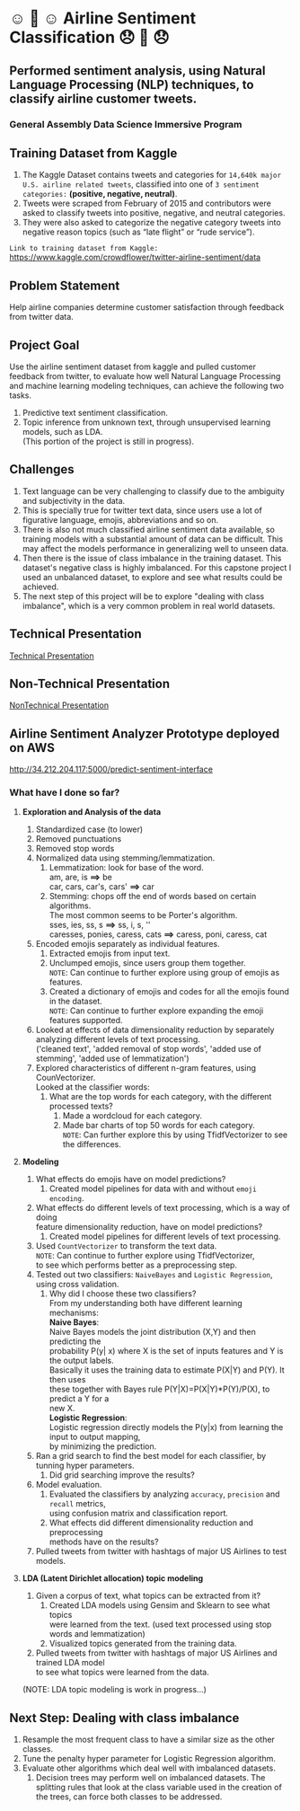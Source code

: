 # ☺️ 🛫 ☺️  Airline Sentiment Classification  😞 🛬 😞
## Performed sentiment analysis, using Natural Language Processing (NLP) techniques, to classify airline customer tweets.
### General Assembly Data Science Immersive Program

## Training Dataset from Kaggle

1. The Kaggle Dataset contains tweets and categories for `14,640k major U.S. airline related tweets`,
classified into one of `3 sentiment categories:` **(positive, negative, neutral)**.<br>
2. Tweets were scraped from February of 2015 and contributors were asked to classify tweets into positive, negative, and neutral categories.<br>
3. They were also asked to categorize the negative category tweets into negative reason topics (such as “late flight” or “rude service”).

`Link to training dataset from Kaggle: `   https://www.kaggle.com/crowdflower/twitter-airline-sentiment/data

## Problem Statement

Help airline companies determine customer satisfaction through feedback from twitter data.<br>

## Project Goal 

Use the airline sentiment dataset from kaggle and pulled customer feedback from twitter,
to evaluate how well Natural Language Processing and machine learning modeling techniques, can achieve the following two tasks.<br>
1. Predictive text sentiment classification.
2. Topic inference from unknown text, through unsupervised learning models, such as LDA.<br>
   (This portion of the project is still in progress).

## Challenges

1. Text language can be very challenging to classify due to the ambiguity and subjectivity in the data.<br>
2. This is specially true for twitter text data, since users use a lot of figurative language, emojis, abbreviations and so on.
3. There is also not much classified airline sentiment data available, so training models with a substantial amount of data can be difficult. This may affect the models performance in generalizing well to unseen data. 
4. Then there is the issue of class imbalance in the training dataset. This dataset's negative class is highly imbalanced. For this capstone project I used an unbalanced dataset, to explore and see what results could be achieved. 
5. The next step of this project will be to explore "dealing with class imbalance", which is a very common problem in real world datasets.

## Technical Presentation

[Technical Presentation](TechnicalPresentation/1_TechnicalP_OverView.ipynb)

## Non-Technical Presentation

[NonTechnical Presentation](NonTechnicalPresentation/NonTechPresentation.pdf)

## Airline Sentiment Analyzer Prototype deployed on AWS

http://34.212.204.117:5000/predict-sentiment-interface

### What have I done so far?

1. <b>Exploration and Analysis of the data</b>
   1. Standardized case (to lower)
   2. Removed punctuations
   3. Removed stop words
   4. Normalized data using stemming/lemmatization.
      1. Lemmatization: look for base of the word.<br>
       am, are, is <b>==></b> be<br> 
       car, cars, car's, cars' <b>==></b> car
      2. Stemming: chops off the end of words based on certain algorithms.<br>
        The most common seems to be Porter's algorithm.<br>
        sses, ies, ss, s <b>==></b> ss, i, s, ''<br>
        caresses, ponies, caress, cats <b>==></b> caress, poni, caress, cat
   5. Encoded emojis separately as individual features.
      1. Extracted emojis from input text.
      2. Unclumped emojis, since users group them together.<br>
         `NOTE`: Can continue to further explore using group of emojis as features.
      3. Created a dictionary of emojis and codes for all the emojis found in the dataset.<br>
         `NOTE`: Can continue to further explore expanding the emoji features supported.<br>
   6. Looked at effects of data dimensionality reduction by separately 
      analyzing different levels of text processing.<br> ('cleaned text', 'added removal of stop words', 'added use of stemming', 'added use of 
      lemmatization')
   7. Explored characteristics of different n-gram features, using CounVectorizer.<br>
      Looked at the classifier words:
      1. What are the top words for each category, with the different processed texts? 
         1. Made a wordcloud for each category.
         2. Made bar charts of top 50 words for each category.<br>
      `NOTE`: Can further explore this by using TfidfVectorizer to see the differences.<br>
2. <b>Modeling</b>
   1. What effects do emojis have on model predictions?
      1. Created model pipelines for data with and without `emoji encoding`.<br>
   2. What effects do different levels of text processing, which is a way of doing<br>
      feature dimensionality reduction, have on model predictions?
      1. Created model pipelines for different levels of text processing.
   3. Used `CountVectorizer` to transform the text data.<br>
      `NOTE`: Can continue to further explore using TfidfVectorizer,<br>
      to see which performs better as a preprocessing step.
   4. Tested out two classifiers: `NaiveBayes` and `Logistic Regression`, using cross validation.
      1. Why did I choose these two classifiers?<br>
         From my understanding both have different learning mechanisms:<br>
         <b>Naive Bayes</b>:<br>
         Naive Bayes models the joint distribution (X,Y) and then predicting the<br>
         probability P(y| x) where X is the set of inputs features and Y is the output labels.<br>
         Basically it uses the training data to estimate P(X|Y) and P(Y). It then uses<br>
         these together with Bayes rule P(Y|X)=P(X|Y)*P(Y)/P(X), to predict a Y for a<br>
         new X.<br>
         <b>Logistic Regression</b>:<br>
         Logistic regression directly models the P(y|x) from learning the input to output mapping,<br>
         by minimizing the prediction.
   5. Ran a grid search to find the best model for each classifier, by tunning 
      hyper parameters.
      1. Did grid searching improve the results?
   6. Model evaluation.
      1. Evaluated the classifiers by analyzing `accuracy`, `precision` and `recall` metrics,<br>
         using confusion matrix and classification report.
      1. What effects did different dimensionality reduction and preprocessing <br>methods have on the results?
    7. Pulled tweets from twitter with hashtags of major US Airlines to test   
       models.<br>
3. <b>LDA (Latent Dirichlet allocation) topic modeling</b>
   1. Given a corpus of text, what topics can be extracted from it?
      1. Created LDA models using Gensim and Sklearn to see what topics<br>
         were learned from the text. (used text processed using stop words and lemmatization)
      2. Visualized topics generated from the training data.
   2. Pulled tweets from twitter with hashtags of major US Airlines and 
      trained LDA model<br>to see what topics were learned from the data.
     
   (NOTE: LDA topic modeling is work in progress...)
     
## Next Step:     Dealing with class imbalance

1.  Resample the most frequent class to have a similar size as the other classes.
2.  Tune the penalty hyper parameter for Logistic Regression algorithm.
3.  Evaluate other algorithms which deal well with imbalanced datasets.
    1. Decision trees may perform well on imbalanced datasets. The splitting rules that look at the class 
       variable used in the creation of the trees, can force both classes to be addressed.